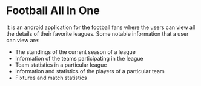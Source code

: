 # Football All In One
It is an android application for the football fans where the users can view all the details of their favorite leagues. 
Some notable information that a user can view are:
- The standings of the current season of a league
- Information of the teams participating in the league
- Team statistics in a particular league 
- Information and statistics of the players of a particular team
- Fixtures and match statistics
